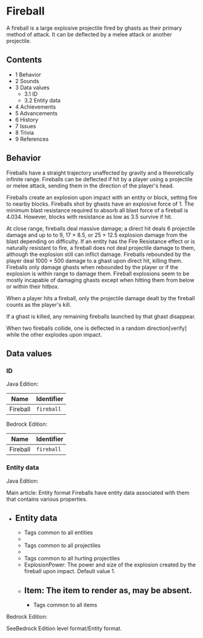 # Fireball
A fireball is a large explosive projectile fired by ghasts as their primary method of attack. It can be deflected by a melee attack or another projectile.

## Contents
- 1 Behavior
- 2 Sounds
- 3 Data values
	- 3.1 ID
	- 3.2 Entity data
- 4 Achievements
- 5 Advancements
- 6 History
- 7 Issues
- 8 Trivia
- 9 References

## Behavior
Fireballs have a straight trajectory unaffected by gravity and a theoretically infinite range. Fireballs can be deflected if hit by a player using a projectile or melee attack, sending them in the direction of the player's head.

Fireballs create an explosion upon impact with an entity or block, setting fire to nearby blocks. Fireballs shot by ghasts have an explosive force of 1. The minimum blast resistance required to absorb all blast force of a fireball is 4.034. However, blocks with resistance as low as 3.5 survive if hit.

At close range, fireballs deal massive damage; a direct hit deals 6 projectile damage and up to to 9, 17 × 8.5, or 25 × 12.5 explosion damage from the blast depending on difficulty. If an entity has the Fire Resistance effect or is naturally resistant to fire, a fireball does not deal projectile damage to them, although the explosion still can inflict damage. Fireballs rebounded by the player deal 1000 × 500 damage to a ghast upon direct hit, killing them. Fireballs only damage ghasts when rebounded by the player or if the explosion is within range to damage them. Fireball explosions seem to be mostly incapable of damaging ghasts except when hitting them from below or within their hitbox.

When a player hits a fireball, only the projectile damage dealt by the fireball counts as the player's kill.

If a ghast is killed, any remaining fireballs launched by that ghast disappear.

When two fireballs collide, one is deflected in a random direction[verify] while the other explodes upon impact.

## Data values
### ID
Java Edition:

| Name     | Identifier |
|----------|------------|
| Fireball | `fireball` |

Bedrock Edition:

| Name     | Identifier |
|----------|------------|
| Fireball | `fireball` |

### Entity data
Java Edition:

Main article: Entity format
Fireballs have entity data associated with them that contains various properties.

- Entity data
	- 
	- Tags common to all entities
	- 
	- Tags common to all projectiles
	- 
	- Tags common to all hurting projectiles
	- ExplosionPower: The power and size of the explosion created by the fireball upon impact. Default value 1.
	- Item: The item to render as, may be absent.
		- 
		- Tags common to all items

Bedrock Edition:

SeeBedrock Edition level format/Entity format.
